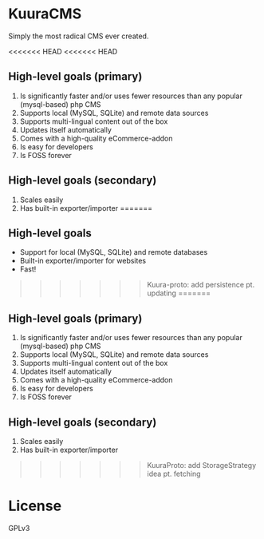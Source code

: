 # KuuraCMS

Simply the most radical CMS ever created.

<<<<<<< HEAD
<<<<<<< HEAD
## High-level goals (primary)

1. Is significantly faster and/or uses fewer resources than any popular (mysql-based) php CMS
1. Supports local (MySQL, SQLite) and remote data sources
1. Supports multi-lingual content out of the box
1. Updates itself automatically
1. Comes with a high-quality eCommerce-addon
1. Is easy for developers
1. Is FOSS forever

## High-level goals (secondary)

1. Scales easily
1. Has built-in exporter/importer
=======
## High-level goals

- Support for local (MySQL, SQLite) and remote databases
- Built-in exporter/importer for websites
- Fast!
>>>>>>> Kuura-proto: add persistence pt. updating
=======
## High-level goals (primary)

1. Is significantly faster and/or uses fewer resources than any popular (mysql-based) php CMS
1. Supports local (MySQL, SQLite) and remote data sources
1. Supports multi-lingual content out of the box
1. Updates itself automatically
1. Comes with a high-quality eCommerce-addon
1. Is easy for developers
1. Is FOSS forever

## High-level goals (secondary)

1. Scales easily
1. Has built-in exporter/importer
>>>>>>> KuuraProto: add StorageStrategy idea pt. fetching

# License

GPLv3
